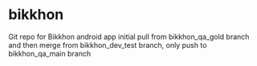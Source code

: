 # bikkhon
Git repo for Bikkhon android app
initial pull from bikkhon_qa_gold branch and then merge from bikkhon_dev_test branch, only push to bikkhon_qa_main branch
